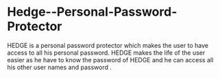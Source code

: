 # Hedge--Personal-Password-Protector
HEDGE is a personal password protector which makes the user to have access to all his personal password. HEDGE makes the life of the user easier as he have to know the password of HEDGE and he can access all his other user names and password .

